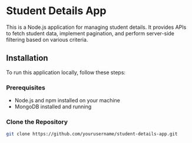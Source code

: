 # Student Details App

This is a Node.js application for managing student details. It provides APIs to fetch student data, implement pagination, and perform server-side filtering based on various criteria.

## Installation

To run this application locally, follow these steps:

### Prerequisites

- Node.js and npm installed on your machine
- MongoDB installed and running

### Clone the Repository

```bash
git clone https://github.com/yourusername/student-details-app.git
